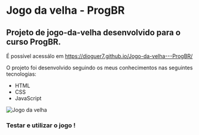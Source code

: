 # Jogo da velha - ProgBR
## Projeto de jogo-da-velha desenvolvido para o curso ProgBR.
É possível acessálo em https://dioguer7.github.io/Jogo-da-velha---ProgBR/

O projeto foi desenvolvido seguindo os meus conhecimentos nas seguintes tecnologias:

 - HTML
 - CSS
 - JavaScript

![Jogo da velha ](https://github.com/Dioguer7/Jogo-da-velha---ProgBR/blob/main/Gravação%20de%20Tela%202021-07-01%20às%2022.37.32.gif)
### Testar e utilizar o jogo !

 
 
